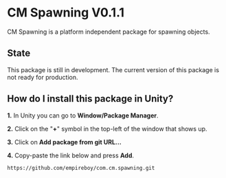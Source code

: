 # CM Spawning V0.1.1

CM Spawning is a platform independent package for spawning objects.

## State

This package is still in development. The current version of this package is not ready for production.

## How do I install this package in Unity?

**1.** In Unity you can go to **Window/Package Manager**.

**2.** Click on the "**+**" symbol in the top-left of the window that shows up.

**3.** Click on **Add package from git URL...**

**4.** Copy-paste the link below and press **Add**.
```
https://github.com/empireboy/com.cm.spawning.git
```
